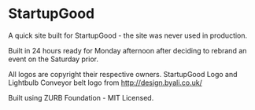 StartupGood
===========

A quick site built for StartupGood - the site was never used in production.

Built in 24 hours ready for Monday afternoon after deciding to rebrand an event on the Saturday prior.

All logos are copyright their respective owners.
StartupGood Logo and Lightbulb Conveyor belt logo from http://design.byali.co.uk/

Built using ZURB Foundation - MIT Licensed.

